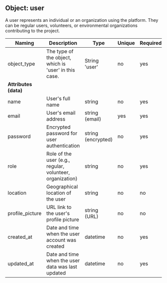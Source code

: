## Object: user

A user represents an individual or an organization using the platform. They can be regular users, volunteers, or environmental organizations contributing to the project.

| Naming            | Description                                                        | Type                | Unique | Required |
|-------------------|--------------------------------------------------------------------|---------------------|--------|----------|
| object_type       | The type of the object, which is 'user' in this case.              | String 'user'       | no     | yes      |
| **Attributes (data)** |                                                             |                     |        |          |
| name              | User's full name                                                   | string              | no     | yes      |
| email             | User's email address                                               | string (email)      | yes    | yes      |
| password          | Encrypted password for user authentication                        | string (encrypted)  | no     | yes      |
| role              | Role of the user (e.g., regular, volunteer, organization)          | string              | no     | yes      |
| location          | Geographical location of the user                                  | string              | no     | no       |
| profile_picture   | URL link to the user's profile picture                             | string (URL)        | no     | no       |
| created_at        | Date and time when the user account was created                    | datetime            | no     | yes      |
| updated_at        | Date and time when the user data was last updated                  | datetime            | no     | yes      |
